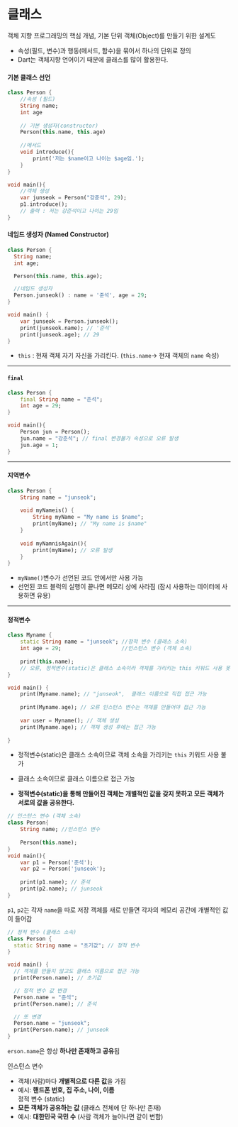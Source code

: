 # 클래스

객체 지향 프로그래밍의 핵심 개념, 기본 단위
객체(Object)를 만들기 위한 설계도
- 속성(필드, 변수)과 행동(메서드, 함수)을 묶어서 하나의 단위로 정의
- Dart는 객체지향 언어이기 때문에 클래스를 많이 활용한다.


#### 기본 클래스 선언
```dart
class Person {
	//속성 (필드)
	String name;
	int age
	
	// 기본 생성자(constructor)
	Person(this.name, this.age)
	
	//메서드
	void introduce(){
		print('저는 $name이고 나이는 $age임.');
	}
}

void main(){
	//객체 생성
	var junseok = Person("강준석", 29);
	p1.introduce(); 
	// 출력 : 저는 강준석이고 나이는 29임
}
```


#### 네임드 생성자 (Named Constructor)
```dart
class Person {
  String name;
  int age;

  Person(this.name, this.age);

  //네임드 생성자
  Person.junseok() : name = '준석', age = 29;
}

void main() {
	var junseok = Person.junseok();
	print(junseok.name); // '준석'
	print(junseok.age); // 29
}
```
 
- `this` : 현재 객체 자기 자신을 가리킨다. (`this.name`-> 현재 객체의 `name` 속성)


---

#### `final `

```dart
class Person {
	final String name = "준석";
	int age = 29;
}

void main(){
	Person jun = Person();
	jun.name = "강준석"; // final 변경불가 속성으로 오류 발생
	jun.age = 1;
}
```

---
#### 지역변수
```dart
class Person {
	String name = "junseok";
	
	void myNameis() {
		String myName = "My name is $name";
		print(myName); // "My name is $name"
	}
	
	void myNamnisAgain(){
		print(myName); // 오류 발생
	}
}
```

- `myName()`변수가 선언된 코드 안에서만 사용 가능
- 선언된 코드 블럭의 실행이 끝나면 메모리 상에 사라짐 (잠시 사용하는 데이터에 사용하면 유용)

---
#### 정적변수
```dart
class Myname {
	static String name = "junseok"; //정적 변수 (클래스 소속)
	int age = 29;                   //인스턴스 변수 (객체 소속)
	
	print(this.name); 
	// 오류, 정적변수(static)은 클래스 소속이라 객체를 가리키는 this 키워드 사용 못함
}

void main() {
	print(Myname.name); // "junseok",  클래스 이름으로 직접 접근 가능
	
	print(Myname.age); // 오류 인스턴스 변수는 객체를 만들어야 접근 가능
	
	var user = Myname(); // 객체 생성
	print(Myname.age); // 객체 생성 후에는 접근 가능
	
}
```

- 정적변수(static)은 클래스 소속이므로 객체 소속을 가리키는 `this` 키워드 사용 불가
- 클래스 소속이므로 클래스 이름으로 접근 가능

- **정적변수(static)을 통해 만들어진 객체는 개별적인 값을 갖지 못하고 모든 객체가 서로의 값을 공유한다.**
```dart
// 인스턴스 변수 (객체 소속)
class Person{
	String name; //인스턴스 변수
	
	Person(this.name);
}
void main(){
	var p1 = Person('준석');
	var p2 = Person('junseok');
	
	print(p1.name); // 준석
	print(p2.name); // junseok
}
```
`p1`, `p2`는 각자 `name`을 따로 저장
객체를 새로 만들면 각자의 메모리 공간에 개별적인 값이 들어감

```dart
// 정적 변수 (클래스 소속)
class Person {
  static String name = "초기값"; // 정적 변수
}

void main() {
  // 객체를 만들지 않고도 클래스 이름으로 접근 가능
  print(Person.name); // 초기값

  // 정적 변수 값 변경
  Person.name = "준석";
  print(Person.name); // 준석

  // 또 변경
  Person.name = "junseok";
  print(Person.name); // junseok
}
```
`erson.name`은 항상 **하나만 존재하고 공유**됨

인스턴스 변수
- 객체(사람)마다 **개별적으로 다른 값**을 가짐
- 예시: **핸드폰 번호, 집 주소, 나이, 이름**  
정적 변수 (static)
- **모든 객체가 공유하는 값** (클래스 전체에 단 하나만 존재)
- 예시: **대한민국 국민 수** (사람 객체가 늘어나면 같이 변함)
